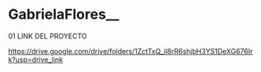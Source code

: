 # GabrielaFlores__
01
 LINK DEL PROYECTO

 https://drive.google.com/drive/folders/1ZctTxQ_il8rR6shjbH3YS1DeXG676Irk?usp=drive_link
 
